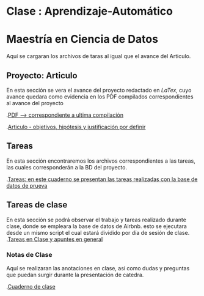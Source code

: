 # Clase : Aprendizaje-Automático
# Maestría en Ciencia de Datos
Aquí se cargaran los archivos de taras al igual que el avance del Articulo.

## Proyecto: Articulo
En esta sección se vera el avance del proyecto redactado en $LaTex$, cuyo avance quedara como evidencia en los PDF compilados correspondientes al avance del proyecto

.[PDF --> correspondiente a ultima compilación](https://github.com/JuanJT117/Clase-de-aprendizaje-automatico/blob/c542ef5465db2457cdf1390f91b6951ac082f881/Articulo-Aprendizaje%20Automatico/sn-article.pdf)

.[Articulo - objetivos, hipótesis y justificación por definir](https://github.com/JuanJT117/Clase-de-aprendizaje-automatico/tree/main/Articulo)

## Tareas
En esta sección encontraremos los archivos correspondientes a las tareas, las cuales corresponderán a la BD del proyecto.

.[Tareas: en este cuaderno se presentan las tareas realizadas con la base de datos de prueva ](https://github.com/JuanJT117/Clase-de-aprendizaje-automatico/blob/0c95a48387c536b0c3eb499f507804aa9d313b28/Tareas/Tarea_Aprendizaje_Automatico.ipynb)

## Tareas de clase
En esta sección se podrá observar el trabajo y tareas realizado durante clase, donde se empleara la base de datos de Airbnb. esto se ejecutara desde un mismo script el cual estará dividido por día de sesión de clase.
.[Tareas en Clase y apuntes en general](https://github.com/JuanJT117/Clase-de-aprendizaje-automatico/blob/0c95a48387c536b0c3eb499f507804aa9d313b28/Tareas%20en%20clase/Tareas_en_clase.ipynb)

### Notas de Clase
Aquí se realizaran las anotaciones en clase, así como dudas y preguntas que puedan surgir durante la presentación de catedra.

.[Cuaderno de clase](https://github.com/JuanJT117/Clase-de-aprendizaje-automatico/blob/ffebd6107df46d11cf08a9f7425c4162a975e178/clases/build/apuntes%20de%20clase%20Aprendizaje%20Automatico.pdf)
